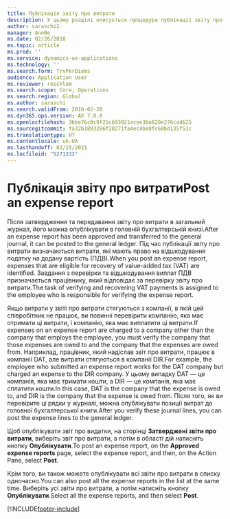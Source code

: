 ```yaml
---
title: Публікація звіту про витрати
description: У цьому розділі описується процедура публікації звіту про витрати для головної бухгалтерської книги.
author: saraschi2
manager: AnnBe
ms.date: 02/26/2018
ms.topic: article
ms.prod: ''
ms.service: dynamics-ax-applications
ms.technology: ''
ms.search.form: TrvPerDiems
audience: Application User
ms.reviewer: roschlom
ms.search.scope: Core, Operations
ms.search.region: Global
ms.author: saraschi
ms.search.validFrom: 2016-02-28
ms.dyn365.ops.version: AX 7.0.0
ms.openlocfilehash: 36be76c0c9f25cb93921acee36a820e276cad625
ms.sourcegitcommit: fa32b1893286f20271fa4ec4be8fc68bd135f53c
ms.translationtype: HT
ms.contentlocale: uk-UA
ms.lasthandoff: 02/15/2021
ms.locfileid: "5271333"
---
```

# <a name="post-an-expense-report"></a><span data-ttu-id="acb72-103">Публікація звіту про витрати</span><span class="sxs-lookup"><span data-stu-id="acb72-103">Post an expense report</span></span>

<span data-ttu-id="acb72-104">Після затвердження та передавання звіту про витрати в загальний журнал, його можна опублікувати в головній бухгалтерській книзі.</span><span class="sxs-lookup"><span data-stu-id="acb72-104">After an expense report has been approved and transferred to the general journal, it can be posted to the general ledger.</span></span> <span data-ttu-id="acb72-105">Під час публікації звіту про витрати визначаються витрати, які мають право на відшкодування податку на додану вартість (ПДВ).</span><span class="sxs-lookup"><span data-stu-id="acb72-105">When you post an expense report, expenses that are eligible for recovery of value-added tax (VAT) are identified.</span></span> <span data-ttu-id="acb72-106">Завдання з перевірки та відшкодування виплат ПДВ призначається працівнику, який відповідає за перевірку звіту про витрати.</span><span class="sxs-lookup"><span data-stu-id="acb72-106">The task of verifying and recovering VAT payments is assigned to the employee who is responsible for verifying the expense report.</span></span>

<span data-ttu-id="acb72-107">Якщо витрати у звіті про витрати стягуються з компанії, в якій цей співробітник не працює, ви повинні перевірити компанію, яка має отримати ці витрати, і компанію, яка має виплатити ці витрати.</span><span class="sxs-lookup"><span data-stu-id="acb72-107">If expenses on an expense report are charged to a company other than the company that employs the employee, you must verify the company that those expenses are owed to and the company that the expenses are owed from.</span></span> <span data-ttu-id="acb72-108">Наприклад, працівник, який надіслав звіт про витрати, працює в компанії DAT, але витрати стягуються в компанії DIR.</span><span class="sxs-lookup"><span data-stu-id="acb72-108">For example, the employee who submitted an expense report works for the DAT company but charged an expense to the DIR company.</span></span> <span data-ttu-id="acb72-109">У цьому випадку DAT — це компанія, яка має тримати кошти, а DIR — це компанія, яка має сплатити кошти.</span><span class="sxs-lookup"><span data-stu-id="acb72-109">In this case, DAT is the company that the expense is owed to, and DIR is the company that the expense is owed from.</span></span> <span data-ttu-id="acb72-110">Після того, як ви перевірите ці рядки у журналі, можна опублікувати позиції витрат до головної бухгалтерської книги.</span><span class="sxs-lookup"><span data-stu-id="acb72-110">After you verify these journal lines, you can post the expense lines to the general ledger.</span></span>

<span data-ttu-id="acb72-111">Щоб опублікувати звіт про видатки, на сторінці **Затверджені звіти про витрати**, виберіть звіт про витрати, а потім в області дій натисніть кнопку **Опублікувати**.</span><span class="sxs-lookup"><span data-stu-id="acb72-111">To post an expense report, on the **Approved expense reports** page, select the expense report, and then, on the Action Pane, select **Post**.</span></span>

<span data-ttu-id="acb72-112">Крім того, ви також можете опублікувати всі звіти про витрати в списку одночасно.</span><span class="sxs-lookup"><span data-stu-id="acb72-112">You can also post all the expense reports in the list at the same time.</span></span> <span data-ttu-id="acb72-113">Виберіть усі звіти про витрати, а потім натисніть кнопку **Опублікувати**.</span><span class="sxs-lookup"><span data-stu-id="acb72-113">Select all the expense reports, and then select **Post**.</span></span>


[!INCLUDE[footer-include](../includes/footer-banner.md)]